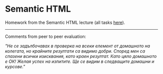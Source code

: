 <h1>Semantic HTML</h1>

Homework from the Semantic HTML lecture (all tasks <a href = "https://github.com/TelerikAcademy/HTML/tree/master/Topics/05.%20Semantic-HTML/homework" target = "_blank">here</a>).

<hr/>

Comments from peer to peer evaluation:

<em>"Не се задълбочавах в проверка на всеки елемент от домашното на колегата, но крайните резултати са видимо добри. Според мен са спазени всички изисквания, като краен резултат. Като цяло домашното е ОК! Желая успех на изпитите. Ще се видим в следващите домашни и курсове."</em>
